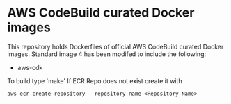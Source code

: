 # AWS CodeBuild curated Docker images

This repository holds Dockerfiles of official AWS CodeBuild curated Docker images. 
Standard image 4 has been modifed to include the following:

- aws-cdk

To build type 'make'
If ECR Repo does not exist create it with
```
aws ecr create-repository --repository-name <Repository Name>
```